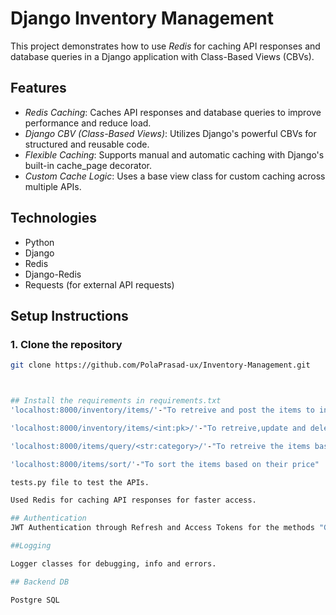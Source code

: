 # Django Inventory Management

This project demonstrates how to use *Redis* for caching API responses and database queries in a Django application with Class-Based Views (CBVs).

## Features

- *Redis Caching*: Caches API responses and database queries to improve performance and reduce load.
- *Django CBV (Class-Based Views)*: Utilizes Django's powerful CBVs for structured and reusable code.
- *Flexible Caching*: Supports manual and automatic caching with Django's built-in cache_page decorator.
- *Custom Cache Logic*: Uses a base view class for custom caching across multiple APIs.
## Technologies

- Python 
- Django 
- Redis
- Django-Redis
- Requests (for external API requests)

## Setup Instructions

### 1. Clone the repository

```bash
git clone https://github.com/PolaPrasad-ux/Inventory-Management.git



## Install the requirements in requirements.txt
'localhost:8000/inventory/items/'-"To retreive and post the items to inventory"

'localhost:8000/inventory/items/<int:pk>/'-"To retreive,update and delete the items to inventory for the particular item"

'localhost:8000/items/query/<str:category>/'-"To retreive the items based category we requested"

'localhost:8000/items/sort/'-"To sort the items based on their price"

tests.py file to test the APIs.

Used Redis for caching API responses for faster access.

## Authentication
JWT Authentication through Refresh and Access Tokens for the methods "GET,POST,DELETE"  by using "[IS AUTHENTICATED]" permission classes

##Logging

Logger classes for debugging, info and errors.

## Backend DB

Postgre SQL
